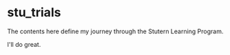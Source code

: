 # stu_trials
The contents here define my journey through the Stutern Learning Program.


I'll do great.
